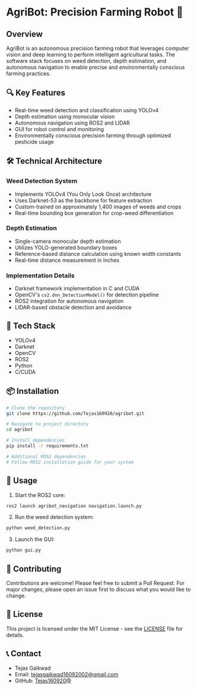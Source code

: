 # AgriBot: Precision Farming Robot 🌱 

## Overview
AgriBot is an autonomous precision farming robot that leverages computer vision and deep learning to perform intelligent agricultural tasks. The software stack focuses on weed detection, depth estimation, and autonomous navigation to enable precise and environmentally conscious farming practices.

## 🔍 Key Features
- Real-time weed detection and classification using YOLOv4
- Depth estimation using monocular vision
- Autonomous navigation using ROS2 and LIDAR
- GUI for robot control and monitoring
- Environmentally conscious precision farming through optimized pesticide usage

## 🛠️ Technical Architecture

### Weed Detection System
- Implements YOLOv4 (You Only Look Once) architecture
- Uses Darknet-53 as the backbone for feature extraction
- Custom-trained on approximately 1,400 images of weeds and crops
- Real-time bounding box generation for crop-weed differentiation

### Depth Estimation
- Single-camera monocular depth estimation
- Utilizes YOLO-generated boundary boxes
- Reference-based distance calculation using known width constants
- Real-time distance measurement in inches

### Implementation Details
- Darknet framework implementation in C and CUDA
- OpenCV's `cv2.dnn_DetectionModel()` for detection pipeline
- ROS2 integration for autonomous navigation
- LIDAR-based obstacle detection and avoidance

## 🔧 Tech Stack
- YOLOv4
- Darknet
- OpenCV
- ROS2
- Python
- C/CUDA

## 📦 Installation

```bash
# Clone the repository
git clone https://github.com/Tejas160920/agribot.git

# Navigate to project directory
cd agribot

# Install dependencies
pip install -r requirements.txt

# Additional ROS2 dependencies
# Follow ROS2 installation guide for your system
```

## 🚀 Usage

1. Start the ROS2 core:
```bash
ros2 launch agribot_navigation navigation.launch.py
```

2. Run the weed detection system:
```bash
python weed_detection.py
```

3. Launch the GUI:
```bash
python gui.py
```

## 🤝 Contributing
Contributions are welcome! Please feel free to submit a Pull Request. For major changes, please open an issue first to discuss what you would like to change.

## 📄 License
This project is licensed under the MIT License - see the [LICENSE](LICENSE) file for details.


## 📞 Contact
- Tejas Gaikwad
- Email: tejasgaikwad16092002@gmail.com
- GitHub: [Tejas160920@](https://github.com/Tejas160920)
